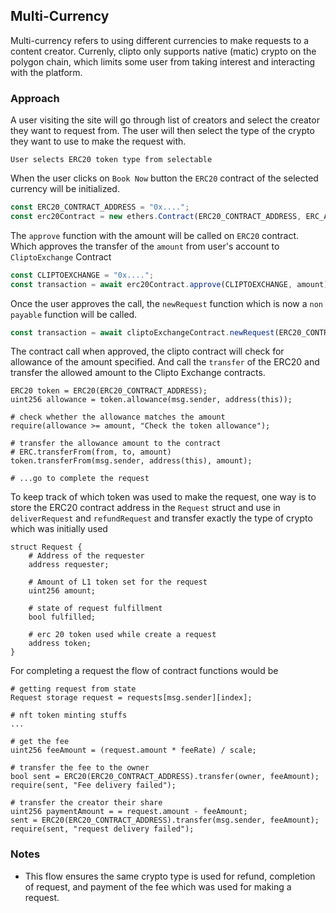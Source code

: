 ## Multi-Currency
Multi-currency refers to using different currencies to make requests to a content creator.
Currenly, clipto only supports native (matic) crypto on the polygon chain, which limits 
some user from taking interest and interacting with the platform.

### Approach
A user visiting the site will go through list of creators and select the creator they want 
to request from. The user will then select the type of the crypto they want to use to make
the request with. 


`User selects ERC20 token type from selectable`


When the user clicks on `Book Now` button the `ERC20` contract of the 
selected currency will be initialized.

```js
const ERC20_CONTRACT_ADDRESS = "0x....";
const erc20Contract = new ethers.Contract(ERC20_CONTRACT_ADDRESS, ERC_ABI, SIGNER);
```

The `approve` function with the amount will be called on `ERC20` contract. Which approves the 
transfer of the `amount` from user's account to `CliptoExchange` Contract

```js
const CLIPTOEXCHANGE = "0x....";
const transaction = await erc20Contract.approve(CLIPTOEXCHANGE, amount);
```


Once the user approves the call, the `newRequest` function which is now a `non payable` function
will be called.

```js
const transaction = await cliptoExchangeContract.newRequest(ERC20_CONTRACT_ADDRESS, ...data);
```

The contract call when approved, the clipto contract will check for allowance of the amount specified.
And call the `transfer` of the ERC20 and transfer the allowed amount to the Clipto Exchange contracts.

```solidity
ERC20 token = ERC20(ERC20_CONTRACT_ADDRESS);
uint256 allowance = token.allowance(msg.sender, address(this));

# check whether the allowance matches the amount
require(allowance >= amount, "Check the token allowance");

# transfer the allowance amount to the contract
# ERC.transferFrom(from, to, amount)
token.transferFrom(msg.sender, address(this), amount);

# ...go to complete the request
```

To keep track of which token was used to make the request, one way is to store the ERC20 contract 
address in the `Request` struct and use in `deliverRequest` and `refundRequest` and transfer
exactly the type of crypto which was initially used


```solidity
struct Request {
    # Address of the requester
    address requester;

    # Amount of L1 token set for the request
    uint256 amount;
    
    # state of request fulfillment
    bool fulfilled;

    # erc 20 token used while create a request
    address token;
}
```


For completing a request the flow of contract functions would be

```solidity
# getting request from state
Request storage request = requests[msg.sender][index];

# nft token minting stuffs
...

# get the fee
uint256 feeAmount = (request.amount * feeRate) / scale;

# transfer the fee to the owner
bool sent = ERC20(ERC20_CONTRACT_ADDRESS).transfer(owner, feeAmount);
require(sent, "Fee delivery failed");

# transfer the creator their share
uint256 paymentAmount = = request.amount - feeAmount;
sent = ERC20(ERC20_CONTRACT_ADDRESS).transfer(msg.sender, feeAmount);
require(sent, "request delivery failed");
```

### Notes
- This flow ensures the same crypto type is used for refund, completion of request, and 
payment of the fee which was used for making a request.


